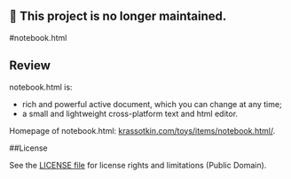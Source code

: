 **🛑 This project is no longer maintained.**
----

#notebook.html

## Review

notebook.html is:
* rich and powerful active document, which you can change at any time;
* a small and lightweight cross-platform text and html editor.

Homepage of notebook.html: [krassotkin.com/toys/items/notebook.html/](http://www.krassotkin.com/toys/items/notebook.html/).

##License

See the [LICENSE file](LICENSE.md) for license rights and limitations (Public Domain).

